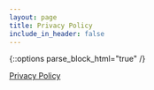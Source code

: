 ```yaml
---
layout: page
title: Privacy Policy
include_in_header: false
---
```

{::options parse_block_html="true" /}
<body><a href="https://www.iubenda.com/privacy-policy/99198702" class="iubenda-white no-brand iubenda-noiframe iubenda-embed iub-legal-only iubenda-noiframe iub-body-embed" title="Privacy Policy">Privacy Policy</a><script type="text/javascript">(function (w,d) {var loader = function () {var s = d.createElement("script"), tag = d.getElementsByTagName("script")[0]; s.src="https://cdn.iubenda.com/iubenda.js"; tag.parentNode.insertBefore(s,tag);}; if(w.addEventListener){w.addEventListener("load", loader, false);}else if(w.attachEvent){w.attachEvent("onload", loader);}else{w.onload = loader;}})(window, document);</script></body>
